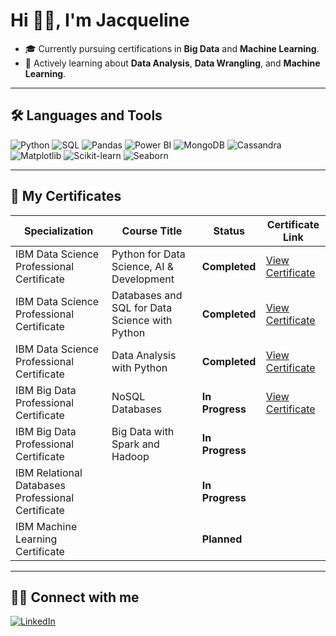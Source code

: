 # Hi 👋🏽, I'm Jacqueline


 - 🎓 Currently pursuing certifications in **Big Data** and **Machine Learning**.
 - 🧠 Actively learning about **Data Analysis**, **Data Wrangling**, and **Machine Learning**.


---

## 🛠️ Languages and Tools

<p align="left">
    <img src="https://img.shields.io/badge/Python-3776AB?style=for-the-badge&logo=python&logoColor=white" alt="Python"/>
    <img src="https://img.shields.io/badge/SQL-005C84?style=for-the-badge&logo=postgresql&logoColor=white" alt="SQL"/>
    <img src="https://img.shields.io/badge/Pandas-150458?style=for-the-badge&logo=pandas&logoColor=white" alt="Pandas"/>
    <img src="https://img.shields.io/badge/PowerBI-F2C811?style=for-the-badge&logo=powerbi&logoColor=black" alt="Power BI"/>
    <img src="https://img.shields.io/badge/MongoDB-47A248?style=for-the-badge&logo=mongodb&logoColor=white" alt="MongoDB"/>
    <img src="https://img.shields.io/badge/Cassandra-1287B1?style=for-the-badge&logo=apachecassandra&logoColor=white" alt="Cassandra"/>
    <img src="https://img.shields.io/badge/Matplotlib-013243?style=for-the-badge&logo=plotly&logoColor=white" alt="Matplotlib"/>
    <img src="https://img.shields.io/badge/Scikit--Learn-F7931E?style=for-the-badge&logo=scikitlearn&logoColor=white" alt="Scikit-learn"/>
    <img src="https://img.shields.io/badge/Seaborn-0769AD?style=for-the-badge&logoColor=white" alt="Seaborn"/>
</p>


---

## 📄 My Certificates

| Specialization                                    | Course Title                                     | Status         | Certificate Link                                                                                                |
|---------------------------------------------------|--------------------------------------------------|----------------|-----------------------------------------------------------------------------------------------------------------|
| IBM Data Science Professional Certificate         | Python for Data Science, AI & Development        | **Completed**  | [View Certificate](https://coursera.org/share/f76ba22c830d5f3b11be5930716b783c)                                 |
| IBM Data Science Professional Certificate         | Databases and SQL for Data Science with Python   | **Completed**  | [View Certificate](https://www.coursera.org/account/accomplishments/records/97ZVSY92CP6T)                       | 
| IBM Data Science Professional Certificate         | Data Analysis with Python                        | **Completed**  | [View Certificate](https://coursera.org/share/33325380b7ccb3c5dd6aebf1c266203e)                                 | 
| IBM Big Data Professional Certificate             | NoSQL Databases                                  | **In Progress**| [View Certificate](https://coursera.org/share/d026cd3ab64d9f927406b9db3199df1a)                                     |
| IBM Big Data Professional Certificate             | Big Data with Spark and Hadoop                   | **In Progress**|                                                                                                                 |
| IBM Relational Databases Professional Certificate |                                                  | **In Progress**|                                                                                                                 |
| IBM Machine Learning Certificate                  |                                                  | **Planned**    |                                                                                                                 |

---

## 🤝🏽 Connect with me

<p align="left">
    <a href="https://www.linkedin.com/in/jacqueline-marianadin/" target="blank">
        <img src="https://img.shields.io/badge/LinkedIn-0077B5?style=for-the-badge&logo=linkedin&logoColor=white" alt="LinkedIn"/>
    </a>
